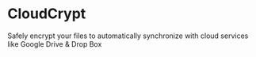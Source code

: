 # CloudCrypt
Safely encrypt your files to automatically synchronize with cloud services like Google Drive &amp; Drop Box
